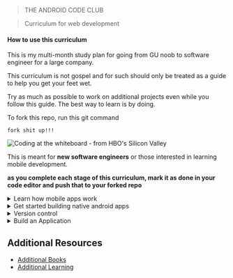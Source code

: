 > THE ANDROID CODE CLUB

> Curriculum for web development

#### How to use this curriculum

This is my multi-month study plan for going from GU noob to software engineer for a large company.

This curriculum is not gospel and for such should only be treated as a guide to help you get your feet wet. 

Try as much as possible to work on additional projects even while you follow this guide. The best way to learn is by doing.

To fork this repo, run this git command
```
fork shit up!!!
```

![Coding at the whiteboard - from HBO's Silicon Valley](https://d3j2pkmjtin6ou.cloudfront.net/coding-at-the-whiteboard-silicon-valley.png)

This is meant for **new software engineers** or those interested in learning mobile development.

**as you complete each stage of this curriculum, mark it as done in your code editor and push that to your forked repo**

<details>
<summary>Learn how mobile apps work</summary>

- [ ] [MOTIVATION: An intro to mobile development](https://www.youtube.com/watch?v=DZ-rEgAWFkQ)
    - [ ] [The Future of Mobile Development](https://www.youtube.com/watch?v=Nh0F_okJAkA)
- [ ] [Web vs. Mobile development. Which should you learn?](https://www.youtube.com/watch?v=bKLx4SwuumM)
- [ ] [Native Or Cross Platform Mobile Development](https://www.youtube.com/watch?v=ezSE_UQ5UZY)


</details>

<details>

<summary>Get started building native android apps</summary>

- [ ] Pick a language (Preferably Kotlin)
    - [Java]()
    - [Kotlin]()
- [ ] Install Android Studio and learn the basics of Kotlin
- [ ] Things to consider:
    - Basics of OOP
    - [Data Structures and Algorithms]()
    - What is Gradle and how to use it


</details>

<details>

<summary>Version control</summary>

- [ ] What are version control systems
- [ ] Why should we use them
- [ ] Learn to use Git
- [ ] Get used to Github

</details>

<details>

<summary>Build an Application</summary>

- [ ] Learn to:
    - Using activities and activity lifestyles
    - Building flexible interfaces with Fragments
    - Debugging using Android studio Debugger
    - Security
    - Testing 
    - Handling app configurations
    - Using intents
    - Understand context
    - Learn Multithreading
        - Why would we need it
        - How android uses threads internally
        - How to write threaded code
        - Memory Concerns
- [ ] Why should we use them
- [ ] Learn to use Git
- [ ] Get used to Github

</details>


## Additional Resources

- [Additional Books](#additional-books)
- [Additional Learning](#additional-learning)